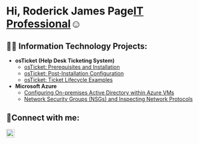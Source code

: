 <h1>Hi, Roderick James Page<a href="www.linkedin.com/in/roderick-page-a07a76343">IT Professional</a>☺</h1>

<h2>👨‍💻 Information Technology Projects:</h2>

- <b>osTicket (Help Desk Ticketing System)</b>
  - [osTicket: Prerequisites and Installation](https://github.com/RoderickJamesPage/osTicket-Prerequisites-and-Installation)
  - [osTicket: Post-Installation Configuration](https://github.com/RoderickJamesPage/osTicket-Post-Installation-Configuration)
  - [osTicket: Ticket Lifecycle Examples](https://github.com/RoderickJamesPage/osTicket-Ticket-Lifecycle-Examples)
- <b>Microsoft Azure</b>
  - [Configuring On-premises Active Directory within Azure VMs](https://github.com/RoderickJamesPage/Configuring-On-premises-Active-Directory-within-Azure-VMs)
  - [Network Security Groups (NSGs) and Inspecting Network Protocols](https://github.com/RoderickJamesPage/Network-Security-Groups-NSGs-and-Inspecting-Network-Protocols)

<h2>🤳Connect with me:</h2>


[<img align="left" alt="Nemesio | LinkedIn" width="22px" src="https://cdn.jsdelivr.net/npm/simple-icons@v3/icons/linkedin.svg" />][linkedin]



[linkedin]: https://linkedin.com/in/nemesio-salgado
<!--
**RoderickJamesPage/RoderickJamesPage** is a ✨ _special_ ✨ repository because its `README.md` (this file) appears on your GitHub profile.

Here are some ideas to get you started:

- 🔭 I’m currently working on ...
- 🌱 I’m currently learning ...
- 👯 I’m looking to collaborate on ...
- 🤔 I’m looking for help with ...
- 💬 Ask me about ...
- 📫 How to reach me: ...
- 😄 Pronouns: ...
- ⚡ Fun fact: ...
-->
